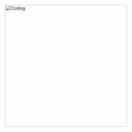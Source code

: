  <img align="right" alt="Coding" width="400" src="https://media.discordapp.net/attachments/546002217711435798/994295770985545768/gifHome.gif?width=745&height=559">
